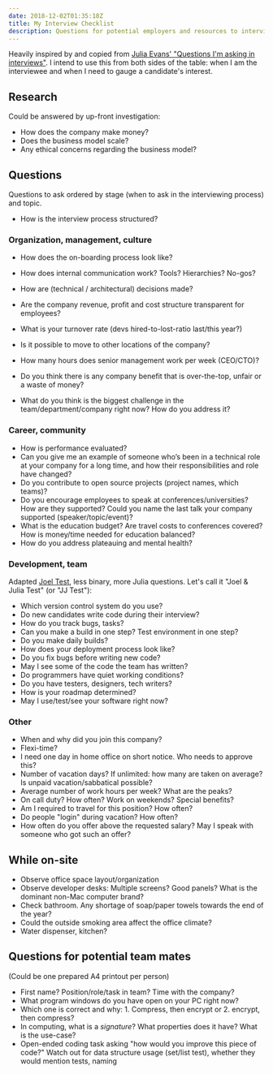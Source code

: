 ```yaml
---
date: 2018-12-02T01:35:18Z
title: My Interview Checklist
description: Questions for potential employers and resources to interview teams.
---
```


Heavily inspired by and copied from [Julia Evans' "Questions I'm asking in interviews"](https://jvns.ca/blog/2013/12/30/questions-im-asking-in-interviews/).
I intend to use this from both sides of the table: when I am the interviewee and when I need to gauge a candidate's interest.

## Research

Could be answered by up-front investigation:

* How does the company make money?
* Does the business model scale?
* Any ethical concerns regarding the business model?

## Questions

Questions to ask ordered by stage (when to ask in the interviewing process) and topic.

* How is the interview process structured?

### Organization, management, culture

* How does the on-boarding process look like?
* How does internal communication work? Tools? Hierarchies? No-gos?
* How are (technical / architectural) decisions made?
* Are the company revenue, profit and cost structure transparent for employees?
* What is your turnover rate (devs hired-to-lost-ratio last/this year?)
* Is it possible to move to other locations of the company?
* How many hours does senior management work per week (CEO/CTO)?

* Do you think there is any company benefit that is over-the-top, unfair or a waste of money?
* What do you think is the biggest challenge in the team/department/company right now? How do you address it?

### Career, community

* How is performance evaluated?
* Can you give me an example of someone who’s been in a technical role at your company for a long time, and how their responsibilities and role have changed?
* Do you contribute to open source projects (project names, which teams)?
* Do you encourage employees to speak at conferences/universities? How are they supported? Could you name the last talk your company supported (speaker/topic/event)?
* What is the education budget? Are travel costs to conferences covered? How is money/time needed for education balanced?
* How do you address plateauing and mental health?

### Development, team

Adapted [Joel Test](https://www.joelonsoftware.com/2000/08/09/the-joel-test-12-steps-to-better-code/), less binary, more Julia questions. Let's call it "Joel & Julia Test" (or "JJ Test"):

* Which version control system do you use?
* Do new candidates write code during their interview?
* How do you track bugs, tasks?
* Can you make a build in one step? Test environment in one step?
* Do you make daily builds?
* How does your deployment process look like?
* Do you fix bugs before writing new code?
* May I see some of the code the team has written?
* Do programmers have quiet working conditions?
* Do you have testers, designers, tech writers?
* How is your roadmap determined?
* May I use/test/see your software right now?

### Other

* When and why did you join this company?
* Flexi-time?
* I need one day in home office on short notice. Who needs to approve this?
* Number of vacation days? If unlimited: how many are taken on average? Is unpaid vacation/sabbatical possible?
* Average number of work hours per week? What are the peaks?
* On call duty? How often? Work on weekends? Special benefits?
* Am I required to travel for this position? How often?
* Do people "login" during vacation? How often?
* How often do you offer above the requested salary? May I speak with someone who got such an offer?

## While on-site

* Observe office space layout/organization
* Observe developer desks: Multiple screens? Good panels? What is the dominant non-Mac computer brand?
* Check bathroom. Any shortage of soap/paper towels towards the end of the year?
* Could the outside smoking area affect the office climate?
* Water dispenser, kitchen?

## Questions for potential team mates

(Could be one prepared A4 printout per person)

* First name? Position/role/task in team? Time with the company?
* What program windows do you have open on your PC right now?
* Which one is correct and why: 1. Compress, then encrypt or 2. encrypt, then compress?
* In computing, what is a *signature*? What properties does it have? What is the use-case?
* Open-ended coding task asking "how would you improve this piece of code?" Watch out for data structure usage (set/list test), whether they would mention tests, naming
